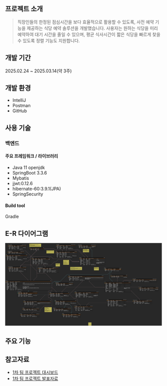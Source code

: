 ## 프로젝트 소개
>직장인들의 한정된 점심시간을 보다 효율적으로 활용할 수 있도록, 사전 예약 기능을 제공하는 식당 예약 솔루션을 개발했습니다. 사용자는 원하는 식당을 미리 예약하여 대기 시간을 줄일 수 있으며, 평균 식사시간이 짧은 식당을 빠르게 찾을 수 있도록 정렬 기능도 지원합니다.

## 개발 기간
2025.02.24 ~ 2025.03.14(약 3주)

## 개발 환경
- IntelliJ
- Postman
- GitHub

## 사용 기술
### 백엔드
#### 주요 프레임워크 / 라이브러리
- Java 11 openjdk
- SpringBoot 3.3.6
- Mybatis
- jjwt:0.12.6
- hibernate-60:3.9.1(JPA)
- SpringSecurity

#### Build tool
Gradle

## E-R 다이어그램
![image](./3rdERD.png)


## 주요 기능

## 참고자료
* [1차 팀 프로젝트 대시보드](https://seed-hickory-06d.notion.site/1-17aedc5262e0808a88d3c313e65c5cbb)
* [1차 팀 프로젝트 발표자료](https://www.canva.com/design/DAGb-BkIDFQ/zFsEsUygb-Yvwanmdpemow/view?utm_content=DAGb-BkIDFQ&utm_campaign=designshare&utm_medium=link2&utm_source=uniquelinks&utlId=hb9932b6d4b) 
